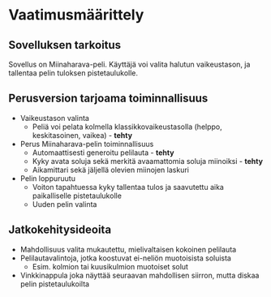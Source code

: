 # Vaatimusmäärittely
## Sovelluksen tarkoitus
Sovellus on Miinaharava-peli. Käyttäjä voi valita halutun vaikeustason, ja tallentaa pelin tuloksen pistetaulukolle.
## Perusversion tarjoama toiminnallisuus
- Vaikeustason valinta
	- Peliä voi pelata kolmella klassikkovaikeustasolla (helppo, keskitasoinen, vaikea) - __tehty__
- Perus Miinaharava-pelin toiminnallisuus
	- Automaattisesti generoitu pelilauta - __tehty__
	- Kyky avata soluja sekä merkitä avaamattomia soluja miinoiksi - __tehty__
	- Aikamittari sekä jäljellä olevien miinojen laskuri
- Pelin loppuruutu
	- Voiton tapahtuessa kyky tallentaa tulos ja saavutettu aika paikalliselle pistetaulukolle
	- Uuden pelin valinta
## Jatkokehitysideoita
- Mahdollisuus valita mukautettu, mielivaltaisen kokoinen pelilauta
- Pelilautavalintoja, jotka koostuvat ei-neliön muotoisista soluista
	- Esim. kolmion tai kuusikulmion muotoiset solut
- Vinkkinappula joka näyttää seuraavan mahdollisen siirron, mutta diskaa pelin pistetaulukoilta
